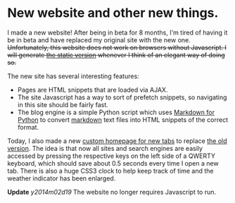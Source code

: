 New website and other new things.
=========
I made a new website! After being in beta for 8 months, I'm tired of having it be in beta and have replaced my original site with the new one. ~~Unfortunately, this website does not work on browsers without Javascript. I will generate [the static version](http://www.dllu.net/s/) whenever I think of an elegant way of doing so.~~

The new site has several interesting features:

* Pages are HTML snippets that are loaded via AJAX.
* The site Javascript has a way to sort of prefetch snippets, so navigating in this site should be fairly fast.
* The blog engine is a simple Python script which uses [Markdown for Python](https://pypi.python.org/pypi/Markdown) to convert [markdown](http://daringfireball.net/projects/markdown/) text files into HTML snippets of the correct format.

Today, I also made a new [custom homepage for new tabs](/wob2) to replace [the old version](/wob). The idea is that now all sites and search engines are easily accessed by pressing the respective keys on the left side of a QWERTY keyboard, which should save about 0.5 seconds every time I open a new tab. There is also a huge CSS3 clock to help keep track of time and the weather indicator has been enlarged.

**Update** _y2014m02d19_ The website no longer requires Javascript to run.
